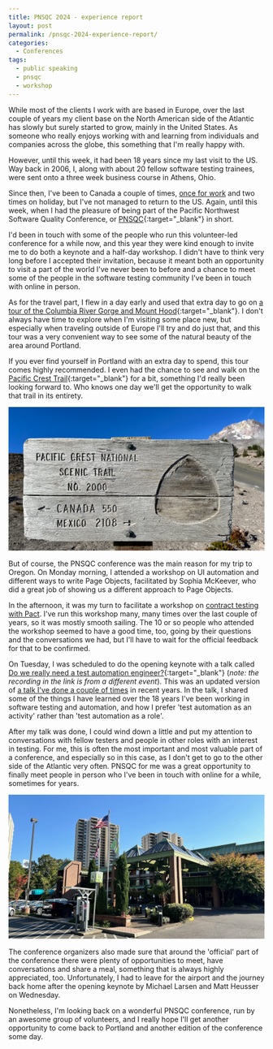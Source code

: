 ```yaml
---
title: PNSQC 2024 - experience report 
layout: post
permalink: /pnsqc-2024-experience-report/
categories:
  - Conferences
tags:
  - public speaking
  - pnsqc
  - workshop
---
```

While most of the clients I work with are based in Europe, over the last couple of years my client base on the North American side of the Atlantic has slowly but surely started to grow, mainly in the United States. As someone who really enjoys working with and learning from individuals and companies across the globe, this something that I'm really happy with.

However, until this week, it had been 18 years since my last visit to the US. Way back in 2006, I, along with about 20 fellow software testing trainees, were sent onto a three week business course in Athens, Ohio.

Since then, I've been to Canada a couple of times, [once for work](/targeting-quality-2023-experience-report/) and two times on holiday, but I've not managed to return to the US. Again, until this week, when I had the pleasure of being part of the Pacific Northwest Software Quality Conference, or [PNSQC](https://www.pnsqc.org/){:target="_blank"} in short.

I'd been in touch with some of the people who run this volunteer-led conference for a while now, and this year they were kind enough to invite me to do both a keynote and a half-day workshop. I didn't have to think very long before I accepted their invitation, because it meant both an opportunity to visit a part of the world I've never been to before and a chance to meet some of the people in the software testing community I've been in touch with online in person.

As for the travel part, I flew in a day early and used that extra day to go on [a tour of the Columbia River Gorge and Mount Hood](https://infiniteoregontours.com/full-day-gorge-waterfalls-mount-hood-tour){:target="_blank"}. I don't always have time to explore when I'm visiting some place new, but especially when traveling outside of Europe I'll try and do just that, and this tour was a very convenient way to see some of the natural beauty of the area around Portland.

If you ever find yourself in Portland with an extra day to spend, this tour comes highly recommended. I even had the chance to see and walk on the [Pacific Crest Trail](https://en.wikipedia.org/wiki/Pacific_Crest_Trail){:target="_blank"} for a bit, something I'd really been looking forward to. Who knows one day we'll get the opportunity to walk that trail in its entirety.

![pnsqc_pct](/images/blog/pnsqc_pct.jpg "A sign depicting you're on the PCT, with the distance to the Canada and Mexico borders")

But of course, the PNSQC conference was the main reason for my trip to Oregon. On Monday morning, I attended a workshop on UI automation and different ways to write Page Objects, facilitated by Sophia McKeever, who did a great job of showing us a different approach to Page Objects.

In the afternoon, it was my turn to facilitate a workshop on [contract testing with Pact](/training/contract-testing/). I've run this workshop many, many times over the last couple of years, so it was mostly smooth sailing. The 10 or so people who attended the workshop seemed to have a good time, too, going by their questions and the conversations we had, but I'll have to wait for the official feedback for that to be confirmed.

On Tuesday, I was scheduled to do the opening keynote with a talk called [Do we really need a test automation engineer?](https://www.youtube.com/watch?v=w6tmdXBKsew){:target="_blank"} (_note: the recording in the link is from a different event_). This was an updated version of [a talk I've done a couple of times](/do-we-really-need-a-test-automation-engineer/) in recent years. In the talk, I shared some of the things I have learned over the 18 years I've been working in software testing and automation, and how I prefer 'test automation as an activity' rather than 'test automation as a role'.

After my talk was done, I could wind down a little and put my attention to conversations with fellow testers and people in other roles with an interest in testing. For me, this is often the most important and most valuable part of a conference, and especially so in this case, as I don't get to go to the other side of the Atlantic very often. PNSQC for me was a great opportunity to finally meet people in person who I've been in touch with online for a while, sometimes for years.

![pnsqc_venue](/images/blog/pnsqc_venue.jpg "The University Place Hotel and Conference Center, which was the venue for PNSQC 2024")

The conference organizers also made sure that around the 'official' part of the conference there were plenty of opportunities to meet, have conversations and share a meal, something that is always highly appreciated, too. Unfortunately, I had to leave for the airport and the journey back home after the opening keynote by Michael Larsen and Matt Heusser on Wednesday.

Nonetheless, I'm looking back on a wonderful PNSQC conference, run by an awesome group of volunteers, and I really hope I'll get another opportunity to come back to Portland and another edition of the conference some day.
